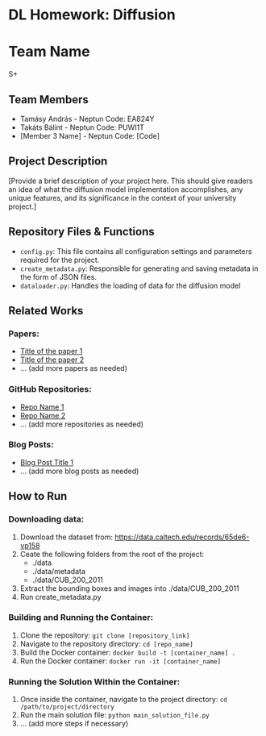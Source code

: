 # DL Homework: Diffusion

# Team Name
S+

## Team Members
- Tamásy András - Neptun Code: EA824Y
- Takáts Bálint - Neptun Code: PUWI1T
- [Member 3 Name] - Neptun Code: [Code]

## Project Description
[Provide a brief description of your project here. This should give readers an idea of what the diffusion model implementation accomplishes, any unique features, and its significance in the context of your university project.]

## Repository Files & Functions
- `config.py`: This file contains all configuration settings and parameters required for the project.
- `create_metadata.py`:  Responsible for generating and saving metadata in the form of JSON files. 
- `dataloader.py`: Handles the loading of data for the diffusion model

## Related Works
### Papers:
- [Title of the paper 1](link_to_the_paper_1)
- [Title of the paper 2](link_to_the_paper_2)
- ... (add more papers as needed)

### GitHub Repositories:
- [Repo Name 1](link_to_the_repo_1)
- [Repo Name 2](link_to_the_repo_2)
- ... (add more repositories as needed)

### Blog Posts:
- [Blog Post Title 1](link_to_the_blog_post_1)
- ... (add more blog posts as needed)

## How to Run

### Downloading data:
1. Download the dataset from: https://data.caltech.edu/records/65de6-vp158
2. Ceate the following folders from the root of the project:
    - ./data
    - ./data/metadata
    - ./data/CUB_200_2011
3. Extract the bounding boxes and images into ./data/CUB_200_2011
4. Run create_metadata.py

### Building and Running the Container:
1. Clone the repository: `git clone [repository_link]`
2. Navigate to the repository directory: `cd [repo_name]`
3. Build the Docker container: `docker build -t [container_name] .`
4. Run the Docker container: `docker run -it [container_name]`

### Running the Solution Within the Container:
1. Once inside the container, navigate to the project directory: `cd /path/to/project/directory`
2. Run the main solution file: `python main_solution_file.py`
3. ... (add more steps if necessary)


